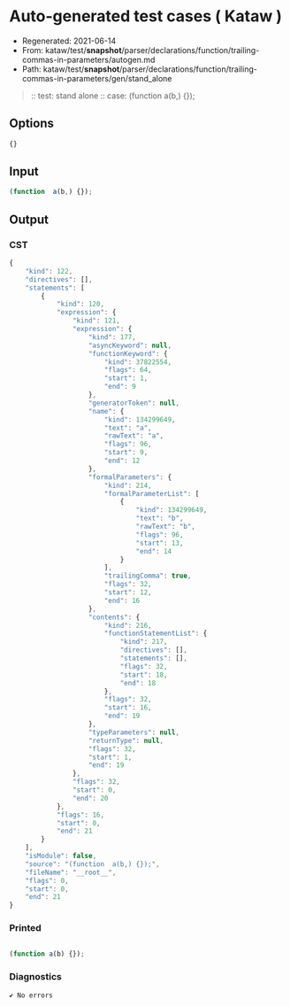 # Auto-generated test cases ( Kataw )
- Regenerated: 2021-06-14
- From: kataw/test/__snapshot__/parser/declarations/function/trailing-commas-in-parameters/autogen.md
- Path: kataw/test/__snapshot__/parser/declarations/function/trailing-commas-in-parameters/gen/stand_alone
> :: test: stand alone
> :: case: (function  a(b,) {});
## Options

`````js
{}
`````
## Input

`````js
(function  a(b,) {});
`````
## Output

### CST

```javascript
{
    "kind": 122,
    "directives": [],
    "statements": [
        {
            "kind": 120,
            "expression": {
                "kind": 121,
                "expression": {
                    "kind": 177,
                    "asyncKeyword": null,
                    "functionKeyword": {
                        "kind": 37822554,
                        "flags": 64,
                        "start": 1,
                        "end": 9
                    },
                    "generatorToken": null,
                    "name": {
                        "kind": 134299649,
                        "text": "a",
                        "rawText": "a",
                        "flags": 96,
                        "start": 9,
                        "end": 12
                    },
                    "formalParameters": {
                        "kind": 214,
                        "formalParameterList": [
                            {
                                "kind": 134299649,
                                "text": "b",
                                "rawText": "b",
                                "flags": 96,
                                "start": 13,
                                "end": 14
                            }
                        ],
                        "trailingComma": true,
                        "flags": 32,
                        "start": 12,
                        "end": 16
                    },
                    "contents": {
                        "kind": 216,
                        "functionStatementList": {
                            "kind": 217,
                            "directives": [],
                            "statements": [],
                            "flags": 32,
                            "start": 18,
                            "end": 18
                        },
                        "flags": 32,
                        "start": 16,
                        "end": 19
                    },
                    "typeParameters": null,
                    "returnType": null,
                    "flags": 32,
                    "start": 1,
                    "end": 19
                },
                "flags": 32,
                "start": 0,
                "end": 20
            },
            "flags": 16,
            "start": 0,
            "end": 21
        }
    ],
    "isModule": false,
    "source": "(function  a(b,) {});",
    "fileName": "__root__",
    "flags": 0,
    "start": 0,
    "end": 21
}
```

### Printed

```javascript

(function a(b) {});
```

### Diagnostics

```javascript
✔ No errors
```

